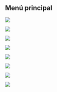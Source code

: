 ## Menú principal


![](http://static.energysistem.com/images/manuals/42645/579f2b3368570.jpg)

![](http://static.energysistem.com/images/manuals/42645/579f2bc4169d5.jpg)

![](http://static.energysistem.com/images/manuals/42645/579f2bab0f83f.jpg)

![](http://static.energysistem.com/images/manuals/42645/579f2ba0d84b9.jpg)

![](http://static.energysistem.com/images/manuals/42645/579f2b2b204d5.jpg)

![](http://static.energysistem.com/images/manuals/42645/579f2bcb6b2a2.jpg)

![](http://static.energysistem.com/images/manuals/42645/579f2b91373c5.jpg)

![](http://static.energysistem.com/images/manuals/42645/579f2b7e8f6a2.jpg)
